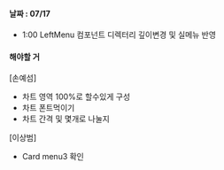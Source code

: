 
#### 날짜 : 07/17

- 1:00 LeftMenu 컴포넌트 디렉터리 깊이변경 및 실메뉴 반영

#### 해야할 거

[손예섬]
- 차트 영역 100%로 할수있게 구성
- 차트 폰트먹이기
- 차트 간격 및 몇개로 나눌지

[이상범]
- Card menu3 확인